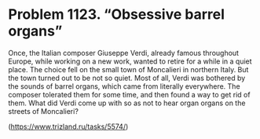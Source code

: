 # Problem 1123. “Obsessive barrel organs”

Once, the Italian composer Giuseppe Verdi, already famous throughout Europe, while working on a new work, wanted to retire for a while in a quiet place. The choice fell on the small town of Moncalieri in northern Italy. But the town turned out to be not so quiet. Most of all, Verdi was bothered by the sounds of barrel organs, which came from literally everywhere. The composer tolerated them for some time, and then found a way to get rid of them. What did Verdi come up with so as not to hear organ organs on the streets of Moncalieri?

(https://www.trizland.ru/tasks/5574/)